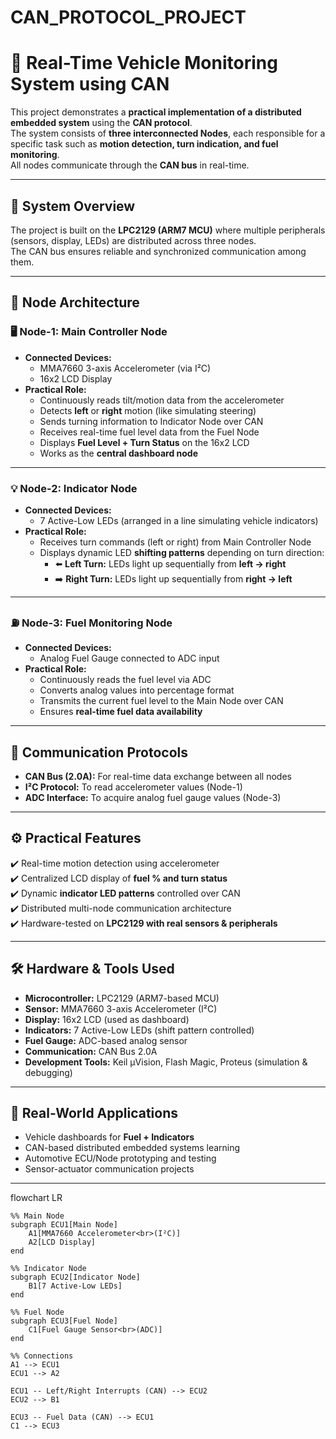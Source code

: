 # CAN_PROTOCOL_PROJECT
# 🚗 Real-Time Vehicle Monitoring System using CAN

This project demonstrates a **practical implementation of a distributed embedded system** using the **CAN protocol**.  
The system consists of **three interconnected Nodes**, each responsible for a specific task such as **motion detection, turn indication, and fuel monitoring**.  
All nodes communicate through the **CAN bus** in real-time.

---

## 📖 System Overview
The project is built on the **LPC2129 (ARM7 MCU)** where multiple peripherals (sensors, display, LEDs) are distributed across three nodes.  
The CAN bus ensures reliable and synchronized communication among them.

---

## 🔑 Node Architecture

### 🖥️ Node-1: Main Controller Node
- **Connected Devices:**
  - MMA7660 3-axis Accelerometer (via I²C)
  - 16x2 LCD Display
- **Practical Role:**
  - Continuously reads tilt/motion data from the accelerometer  
  - Detects **left** or **right** motion (like simulating steering)  
  - Sends turning information to Indicator Node over CAN  
  - Receives real-time fuel level data from the Fuel Node  
  - Displays **Fuel Level + Turn Status** on the 16x2 LCD  
  - Works as the **central dashboard node**

---

### 💡 Node-2: Indicator Node
- **Connected Devices:**
  - 7 Active-Low LEDs (arranged in a line simulating vehicle indicators)
- **Practical Role:**
  - Receives turn commands (left or right) from Main Controller Node  
  - Displays dynamic LED **shifting patterns** depending on turn direction:  
    - ⬅️ **Left Turn:** LEDs light up sequentially from **left → right**  
    - ➡️ **Right Turn:** LEDs light up sequentially from **right → left**

---

### ⛽ Node-3: Fuel Monitoring Node
- **Connected Devices:**
  - Analog Fuel Gauge connected to ADC input
- **Practical Role:**
  - Continuously reads the fuel level via ADC  
  - Converts analog values into percentage format  
  - Transmits the current fuel level to the Main Node over CAN  
  - Ensures **real-time fuel data availability**

---

## 📡 Communication Protocols
- **CAN Bus (2.0A):** For real-time data exchange between all nodes  
- **I²C Protocol:** To read accelerometer values (Node-1)  
- **ADC Interface:** To acquire analog fuel gauge values (Node-3)  

---

## ⚙️ Practical Features
✔️ Real-time motion detection using accelerometer  
✔️ Centralized LCD display of **fuel % and turn status**  
✔️ Dynamic **indicator LED patterns** controlled over CAN  
✔️ Distributed multi-node communication architecture  
✔️ Hardware-tested on **LPC2129 with real sensors & peripherals**

---

## 🛠️ Hardware & Tools Used
- **Microcontroller:** LPC2129 (ARM7-based MCU)  
- **Sensor:** MMA7660 3-axis Accelerometer (I²C)  
- **Display:** 16x2 LCD (used as dashboard)  
- **Indicators:** 7 Active-Low LEDs (shift pattern controlled)  
- **Fuel Gauge:** ADC-based analog sensor  
- **Communication:** CAN Bus 2.0A  
- **Development Tools:** Keil µVision, Flash Magic, Proteus (simulation & debugging)

---

## 🚀 Real-World Applications
- Vehicle dashboards for **Fuel + Indicators**  
- CAN-based distributed embedded systems learning  
- Automotive ECU/Node prototyping and testing  
- Sensor-actuator communication projects  

---
flowchart LR

    %% Main Node
    subgraph ECU1[Main Node]
        A1[MMA7660 Accelerometer<br>(I²C)]
        A2[LCD Display]
    end

    %% Indicator Node
    subgraph ECU2[Indicator Node]
        B1[7 Active-Low LEDs]
    end

    %% Fuel Node
    subgraph ECU3[Fuel Node]
        C1[Fuel Gauge Sensor<br>(ADC)]
    end

    %% Connections
    A1 --> ECU1
    ECU1 --> A2

    ECU1 -- Left/Right Interrupts (CAN) --> ECU2
    ECU2 --> B1

    ECU3 -- Fuel Data (CAN) --> ECU1
    C1 --> ECU3



